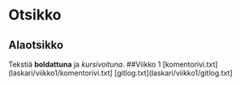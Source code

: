 # Otsikko
## Alaotsikko
Tekstiä **boldattuna** ja *kursivoituna*.
##Viikko 1
[komentorivi.txt](laskari/viikko1/komentorivi.txt]
[gitlog.txt](laskari/viikko1/gitlog.txt]
